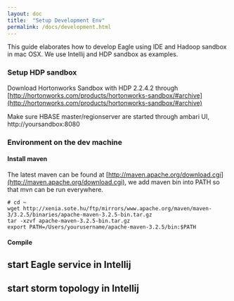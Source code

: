 ```yaml
---
layout: doc
title:  "Setup Development Env" 
permalink: /docs/development.html
---
```


This guide elaborates how to develop Eagle using IDE and Hadoop sandbox in mac OSX. We use Intellij and HDP sandbox as examples.

### Setup HDP sandbox

Download Hortonworks Sandbox with HDP 2.2.4.2 through [http://hortonworks.com/products/hortonworks-sandbox/#archive](http://hortonworks.com/products/hortonworks-sandbox/#archive)

Make sure HBASE master/regionserver are started through ambari UI, http://yoursandbox:8080

### Environment on the dev machine

#### Install maven

The latest maven can be found at [http://maven.apache.org/download.cgi](http://maven.apache.org/download.cgi), we add maven bin into PATH so that mvn can be run everywhere.

    # cd ~
    wget http://xenia.sote.hu/ftp/mirrors/www.apache.org/maven/maven-3/3.2.5/binaries/apache-maven-3.2.5-bin.tar.gz
    tar -xzvf apache-maven-3.2.5-bin.tar.gz
    export PATH=/Users/yourusername/apache-maven-3.2.5/bin:$PATH

#### Compile


## start Eagle service in Intellij

## start storm topology in Intellij

 

